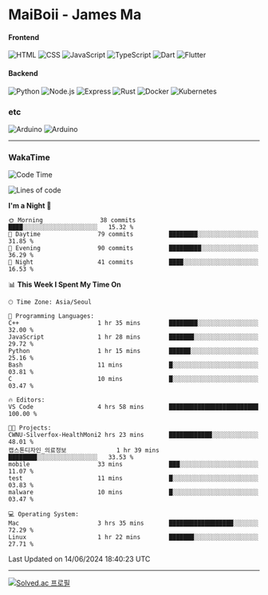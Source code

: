 # MaiBoii - James Ma

#### Frontend
![HTML](https://img.shields.io/badge/-HTML-E34F26?style=flat-square&logo=html5&logoColor=white)
![CSS](https://img.shields.io/badge/-CSS-1572B6?style=flat-square&logo=css3)
![JavaScript](https://img.shields.io/badge/-JavaScript-F7DF1E?style=flat-square&logo=javascript&logoColor=black)
![TypeScript](https://img.shields.io/badge/-TypeScript-02569B?style=flat-square&logo=typescript&logoColor=white)
![Dart](https://img.shields.io/badge/-Dart-0175C2?style=flat-square&logo=dart)
![Flutter](https://img.shields.io/badge/-Flutter-02569B?style=flat-square&logo=flutter)


#### Backend
![Python](https://img.shields.io/badge/-Python-3776AB?style=flat-square&logo=python&logoColor=white)
![Node.js](https://img.shields.io/badge/-Node.js-339933?style=flat-square&logo=node.js&logoColor=white)
![Express](https://img.shields.io/badge/-Express-339933?style=flat-square&logo=express&logoColor=white)
![Rust](https://img.shields.io/badge/-Rust-000000?style=flat-square&logo=rust&logoColor=white)
![Docker](https://img.shields.io/badge/-Docker-2496ED?style=flat-square&logo=docker&logoColor=white)
![Kubernetes](https://img.shields.io/badge/-Kubernetes-326CE5?style=flat-square&logo=kubernetes&logoColor=white)


### etc
![Arduino](https://img.shields.io/badge/-Arduino-00878F?style=flat-square&logo=arduino&logoColor=white)
![Arduino](https://img.shields.io/badge/-Bevy-232326?style=flat-square&logo=bevy&logoColor=white)

---
### WakaTime
<!--START_SECTION:waka-->
![Code Time](http://img.shields.io/badge/Code%20Time-866%20hrs%2053%20mins-blue)

![Lines of code](https://img.shields.io/badge/From%20Hello%20World%20I%27ve%20Written-1.3%20million%20lines%20of%20code-blue)

**I'm a Night 🦉** 

```text
🌞 Morning                38 commits          ████░░░░░░░░░░░░░░░░░░░░░   15.32 % 
🌆 Daytime                79 commits          ████████░░░░░░░░░░░░░░░░░   31.85 % 
🌃 Evening                90 commits          █████████░░░░░░░░░░░░░░░░   36.29 % 
🌙 Night                  41 commits          ████░░░░░░░░░░░░░░░░░░░░░   16.53 % 
```


📊 **This Week I Spent My Time On** 

```text
🕑︎ Time Zone: Asia/Seoul

💬 Programming Languages: 
C++                      1 hr 35 mins        ████████░░░░░░░░░░░░░░░░░   32.00 % 
JavaScript               1 hr 28 mins        ███████░░░░░░░░░░░░░░░░░░   29.72 % 
Python                   1 hr 15 mins        ██████░░░░░░░░░░░░░░░░░░░   25.16 % 
Bash                     11 mins             █░░░░░░░░░░░░░░░░░░░░░░░░   03.81 % 
C                        10 mins             █░░░░░░░░░░░░░░░░░░░░░░░░   03.47 % 

🔥 Editors: 
VS Code                  4 hrs 58 mins       █████████████████████████   100.00 % 

🐱‍💻 Projects: 
CWNU-Silverfox-HealthMoni2 hrs 23 mins       ████████████░░░░░░░░░░░░░   48.01 % 
캡스톤디자인_의료정보              1 hr 39 mins        ████████░░░░░░░░░░░░░░░░░   33.53 % 
mobile                   33 mins             ███░░░░░░░░░░░░░░░░░░░░░░   11.07 % 
test                     11 mins             █░░░░░░░░░░░░░░░░░░░░░░░░   03.83 % 
malware                  10 mins             █░░░░░░░░░░░░░░░░░░░░░░░░   03.47 % 

💻 Operating System: 
Mac                      3 hrs 35 mins       ██████████████████░░░░░░░   72.29 % 
Linux                    1 hr 22 mins        ███████░░░░░░░░░░░░░░░░░░   27.71 % 
```


 Last Updated on 14/06/2024 18:40:23 UTC
<!--END_SECTION:waka-->
---
[![Solved.ac
프로필](http://mazassumnida.wtf/api/v2/generate_badge?boj=msu2020)](https://solved.ac/msu2020)
